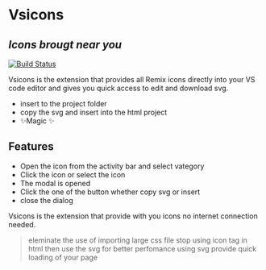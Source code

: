 # Vsicons
## _Icons brougt near you_



[![Build Status](https://travis-ci.org/joemccann/dillinger.svg?branch=master)](https://travis-ci.org/joemccann/dillinger)

Vsicons is the extension that provides all Remix icons directly into your VS code editor and gives you quick access to edit and download svg. 

- insert to the project folder
- copy the svg and insert into the html project
- ✨Magic ✨

## Features

- Open the icon from the activity bar and select vategory
- Click the icon or select the icon 
- The modal is opened 
- Click the one of the button whether copy svg or insert
- close the dialog

Vsicons is the extension that provide with you icons no internet connection needed.


> eleminate the use of importing large css file
> stop using icon tag in html then use the svg for better perfomance
> using svg provide quick loading of your page

[marketplace]: https://marketplace.visualstudio.com/items?itemName=logicdiscovered.vsicons
